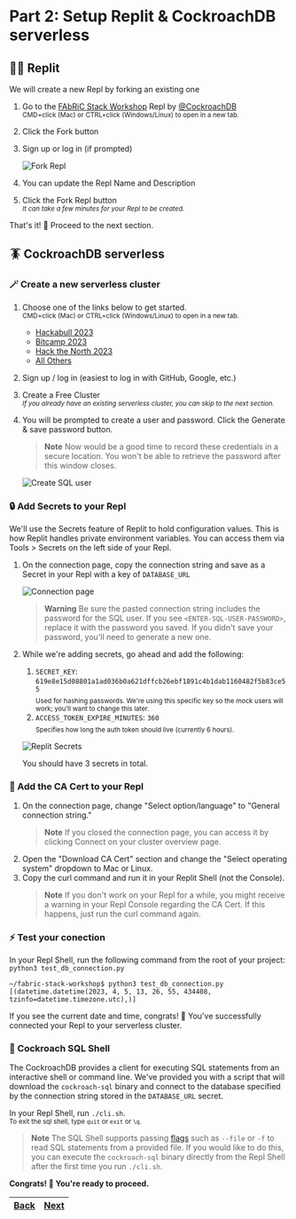 # Part 2: Setup Replit & CockroachDB serverless

## 🧑‍💻 Replit

We will create a new Repl by forking an existing one

1. Go to the [FAbRiC Stack Workshop](https://replit.com/@cockroachdb/FAbRiC-Stack-Workshop?v=1) Repl by [@CockroachDB](https://replit.com/@cockroachdb)
   <br /><sup>CMD+click (Mac) or CTRL+click (Windows/Linux) to open in a new tab.</sup>
1. Click the Fork button
1. Sign up or log in (if prompted)

   ![Fork Repl](assets/replit-fork-repl.png)

1. You can update the Repl Name and Description
1. Click the Fork Repl button
   <br /><sub>_It can take a few minutes for your Repl to be created._</sub>

That's it! 🎉 Proceed to the next section.

## 🪳 CockroachDB serverless

### 🪄 Create a new serverless cluster

1. Choose one of the links below to get started.
   <br /><sup>CMD+click (Mac) or CTRL+click (Windows/Linux) to open in a new tab.</sup>
   - [Hackabull 2023](http://cockroa.ch/hackabull2023)
   - [Bitcamp 2023](http://cockroa.ch/bitcamp23)
   - [Hack the North 2023](https://cockroachlabs.cloud/signup?utm_source=hackthenorth2023&utm_medium=events&utm_campaign=hackathon&referralId=hackathon_hackthenorth2023)
   - [All Others](https://cockroachlabs.cloud/signup?referralId=fabric_stack_workshop?&utm_source=fabric_stack_workshop&utm_medium=event&utm_campaign=hackathon)
1. Sign up / log in (easiest to log in with GitHub, Google, etc.)
1. Create a Free Cluster
   <br /><sub>_If you already have an existing serverless cluster, you can skip to the next section._</sub>
1. You will be prompted to create a user and password. Click the Generate & save password button.

   > **Note**
   > Now would be a good time to record these credentials in a secure location. You won't be able to retrieve the password after this window closes.

   ![Create SQL user](assets/3.png)

### 🔒 Add Secrets to your Repl

We'll use the Secrets feature of Replit to hold configuration values. This is how Replit handles private environment variables. You can access them via Tools > Secrets on the left side of your Repl.

1. On the connection page, copy the connection string and save as a Secret in your Repl with a key of `DATABASE_URL`

   ![Connection page](assets/4.png)

   > **Warning**
   > Be sure the pasted connection string includes the password for the SQL user. If you see `<ENTER-SQL-USER-PASSWORD>`, replace it with the password you saved. If you didn't save your password, you'll need to generate a new one.

1. While we're adding secrets, go ahead and add the following:

   1. `SECRET_KEY`: `619e8e15d08801a1ad036b0a621dffcb26ebf1891c4b1dab1160482f5b83ce55`
      <br /><sub>Used for hashing passwords. We're using this specific key so the mock users will work; you'll want to change this later.</sub>
   1. `ACCESS_TOKEN_EXPIRE_MINUTES`: `360`
      <br/><sub>Specifies how long the auth token should live (currently 6 hours).</sub>

   ![Replit Secrets](assets/replit_secrets.png)

   You should have 3 secrets in total.

### 🔐 Add the CA Cert to your Repl

1. On the connection page, change "Select option/language" to "General connection string."
   > **Note**
   > If you closed the connection page, you can access it by clicking Connect on your cluster overview page.
1. Open the "Download CA Cert" section and change the "Select operating system" dropdown to Mac or Linux.
1. Copy the curl command and run it in your Replit Shell (not the Console).
   > **Note**
   > If you don't work on your Repl for a while, you might receive a warning in your Repl Console regarding the CA Cert. If this happens, just run the curl command again.

### ⚡️ Test your conection

In your Repl Shell, run the following command from the root of your project: `python3 test_db_connection.py`

```shell
~/fabric-stack-workshop$ python3 test_db_connection.py
[(datetime.datetime(2023, 4, 5, 13, 26, 55, 434408, tzinfo=datetime.timezone.utc),)]
```

If you see the current date and time, congrats! 🎉 You've successfully connected your Repl to your serverless cluster.

### 🐚 Cockroach SQL Shell

The CockroachDB provides a client for executing SQL statements from an interactive shell or command line. We've provided you with a script that will download the `cockroach-sql` binary and connect to the database specified by the connection string stored in the `DATABASE_URL` secret.

In your Repl Shell, run `./cli.sh`.
<br /><sub>To exit the sql shell, type `quit` or `exit` or `\q`.</sub><br/>

> **Note**
> The SQL Shell supports passing [flags](https://www.cockroachlabs.com/docs/stable/cockroach-sql-binary.html#flags) such as `--file` or `-f` to read SQL statements from a provided file. If you would like to do this, you can execute the `cockroach-sql` binary directly from the Repl Shell after the first time you run `./cli.sh`.

**Congrats! 🎉 You're ready to proceed.**

| [Back](part-1.md) | [Next](part-3.md) |
| ----------------- | ----------------- |
